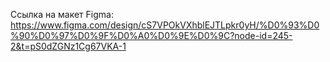 Ссылка на макет Figma: https://www.figma.com/design/cS7VPOkVXhblEJTLpkr0yH/%D0%93%D0%90%D0%97%D0%9F%D0%A0%D0%9E%D0%9C?node-id=245-2&t=pS0dZGNz1Cg67VKA-1